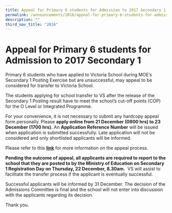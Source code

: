 ```yaml
---
title: Appeal for Primary 6 students for Admission to 2017 Secondary 1
permalink: /announcements/2016/appeal-for-primary-6-students-for-admission-to-2017-secondary-1/
description: ""
third_nav_title: "2016"
---
```

# **Appeal for Primary 6 students for Admission to 2017 Secondary 1**

Primary 6 students who have applied to Victoria School during MOE’s Secondary 1 Posting Exercise but are unsuccessful, may appeal to be considered for transfer to Victoria School.

The students applying for school transfer to VS after the release of the Secondary 1 Posting result have to meet the school’s cut-off points (COP) for the O Level or Integrated Programme.

For your convenience, it is not necessary to submit any hardcopy appeal form personally. Please **apply online from 21 December (0900 hrs) to 23 December (1700 hrs).** An **Application Reference Number** will be issued when application is submitted successfully. Late application will not be considered and only shortlisted applicants will be informed.

Please refer to this [**link**](https://victoria.moe.edu.sg/admissions/sec-1-year-1-admission-via-psle-results/appeal-for-p6-students/) for more information on the appeal process.

**Pending the outcome of appeal, all applicants are required to report to the school that they are posted to by the Ministry of Education on Secondary 1 Registration Day on Thursday, 22 December, 8.30am.**  VS will assist to facilitate the transfer process if the applicant is eventually successful.

Successful applicants will be informed by 31 December. The decision of the Admissions Committee is final and the school will not enter into discussion with the applicants regarding its decision.

Thank you.